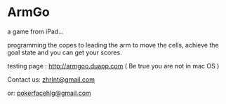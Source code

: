 ArmGo
=====

a game from iPad...

programming the copes to leading the arm to move the cells, achieve the goal state and you can get your scores.

testing page : http://armgoo.duapp.com ( Be true you are not in mac OS )

Contact us: zhrlnt@gmail.com

or: pokerfacehlg@gmail.com 
